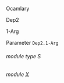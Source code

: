 Ocamlary

Dep2

1-Arg

Parameter `Dep2.1-Arg`

<a id="module-type-S"></a>

###### module type S

<a id="module-X"></a>

###### module [X](Ocamlary.Dep2.argument-1-Arg.X.md)
